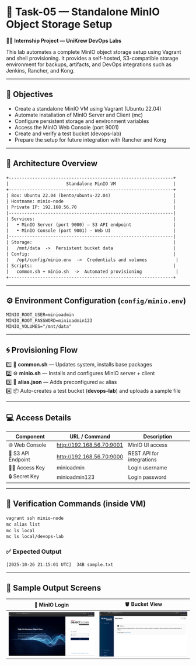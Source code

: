 # 🚀 Task-05 — Standalone MinIO Object Storage Setup

👨‍💻 **Internship Project — UniKrew DevOps Labs**

This lab automates a complete MinIO object storage setup using Vagrant and shell provisioning. It provides a self-hosted, S3-compatible storage environment for backups, artifacts, and DevOps integrations such as Jenkins, Rancher, and Kong.

---

## 🧠 Objectives

- Create a standalone MinIO VM using Vagrant (Ubuntu 22.04)
- Automate installation of MinIO Server and Client (mc)
- Configure persistent storage and environment variables
- Access the MinIO Web Console (port 9001)
- Create and verify a test bucket (devops-lab)
- Prepare the setup for future integration with Rancher and Kong

---

## 🧱 Architecture Overview
```
+---------------------------------------------------------------+
|                      Standalone MinIO VM                      |
+---------------------------------------------------------------+
| Box: Ubuntu 22.04 (bento/ubuntu-22.04)                        |
| Hostname: minio-node                                          |
| Private IP: 192.168.56.70                                     |
|---------------------------------------------------------------|
| Services:                                                     |
|   • MinIO Server (port 9000) — S3 API endpoint                |
|   • MinIO Console (port 9001) — Web UI                        |
|---------------------------------------------------------------|
| Storage:                                                      |
|   /mnt/data  ->  Persistent bucket data                       |
| Config:                                                       |
|   /opt/config/minio.env  ->  Credentials and volumes           |
| Scripts:                                                      |
|   common.sh + minio.sh  ->  Automated provisioning             |
+---------------------------------------------------------------+
```
---

## ⚙️ Environment Configuration (`config/minio.env`)
```
MINIO_ROOT_USER=minioadmin
MINIO_ROOT_PASSWORD=minioadmin123
MINIO_VOLUMES="/mnt/data"
```

---

## 🌀 Provisioning Flow
1️⃣ 🧰 **common.sh** — Updates system, installs base packages  
2️⃣ ⚙️ **minio.sh** — Installs and configures MinIO server + client  
3️⃣ 🔗 **alias.json** — Adds preconfigured `mc` alias  
4️⃣ 📦 Auto-creates a test bucket (**devops-lab**) and uploads a sample file

---

## 💻 Access Details
| Component | URL / Command | Description |
|------------|----------------|--------------|
| 🌐 Web Console | http://192.168.56.70:9001 | MinIO UI access |
| 🔌 S3 API Endpoint | http://192.168.56.70:9000 | REST API for integrations |
| 🧑‍💻 Access Key | minioadmin | Login username |
| 🔒 Secret Key | minioadmin123 | Login password |

---

## 🧰 Verification Commands (inside VM)
```bash
vagrant ssh minio-node
mc alias list
mc ls local
mc ls local/devops-lab
```

### ✅ Expected Output
```
[2025-10-26 21:15:01 UTC]  34B sample.txt
```

---

## 📸 Sample Output Screens
| 🧩 MinIO Login | 🪣 Bucket View |
|----------------|----------------|
| ![MinIO Login](images/1.png) | ![MinIO Browser](images/2.png) |
